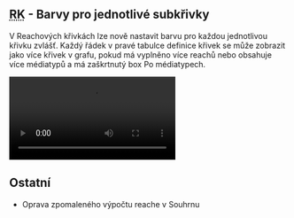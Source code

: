 ﻿---
categories: [fenix]
layout: fenix
---
## <abbr title="Reachové křivky">RK</abbr> - Barvy pro jednotlivé subkřivky
V Reachových křivkách lze nově nastavit barvu pro každou jednotlivou křivku zvlášť. Každý řádek v pravé tabulce definice křivek se může zobrazit jako více křivek v grafu, pokud má vyplněno více reachů nebo obsahuje více médiatypů a má zaškrtnutý box Po médiatypech.


<video src="{{site.url}}/data/barvyprosubkrivky.mp4" type="video/mp4" controls>Barvy pro jednotlivé křivky</video>


## Ostatní
<ul>
	<li>Oprava zpomaleného výpočtu reache v Souhrnu</li>
</ul>
